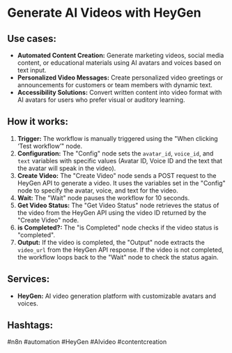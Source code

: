 # Generate AI Videos with HeyGen

## Use cases:

- **Automated Content Creation:** Generate marketing videos, social media content, or educational materials using AI avatars and voices based on text input.
- **Personalized Video Messages:** Create personalized video greetings or announcements for customers or team members with dynamic text.
- **Accessibility Solutions:** Convert written content into video format with AI avatars for users who prefer visual or auditory learning.

## How it works:

1.  **Trigger:** The workflow is manually triggered using the "When clicking ‘Test workflow’" node.
2.  **Configuration:** The "Config" node sets the `avatar_id`, `voice_id`, and `text` variables with specific values (Avatar ID, Voice ID and the text that the avatar will speak in the video).
3.  **Create Video:** The "Create Video" node sends a POST request to the HeyGen API to generate a video. It uses the variables set in the "Config" node to specify the avatar, voice, and text for the video.
4.  **Wait:** The "Wait" node pauses the workflow for 10 seconds.
5.  **Get Video Status:** The "Get Video Status" node retrieves the status of the video from the HeyGen API using the video ID returned by the "Create Video" node.
6.  **is Completed?:** The "is Completed" node checks if the video status is "completed".
7.  **Output:** If the video is completed, the "Output" node extracts the `video_url` from the HeyGen API response. If the video is not completed, the workflow loops back to the "Wait" node to check the status again.

## Services:

-   **HeyGen:** AI video generation platform with customizable avatars and voices.

## Hashtags:

#n8n #automation #HeyGen #AIvideo #contentcreation

